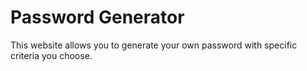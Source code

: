 # Password Generator
This website allows you to generate your own password with specific criteria you choose.